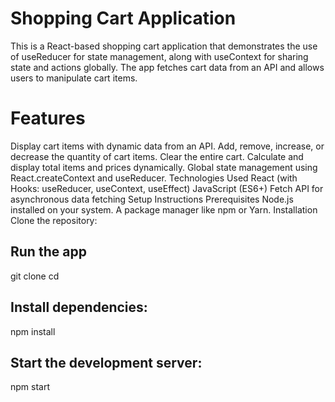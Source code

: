 
# Shopping Cart Application
This is a React-based shopping cart application that demonstrates the use of useReducer for state management, along with useContext for sharing state and actions globally. The app fetches cart data from an API and allows users to manipulate cart items.

# Features
Display cart items with dynamic data from an API.
Add, remove, increase, or decrease the quantity of cart items.
Clear the entire cart.
Calculate and display total items and prices dynamically.
Global state management using React.createContext and useReducer.
Technologies Used
React (with Hooks: useReducer, useContext, useEffect)
JavaScript (ES6+)
Fetch API for asynchronous data fetching
Setup Instructions
Prerequisites
Node.js installed on your system.
A package manager like npm or Yarn.
Installation
Clone the repository:

<h2>Run the app </h2>
git clone <repository-url>
cd <repository-folder>

<h2> Install dependencies:</h2>
npm install
<h2>Start the development server:</h2>
npm start
